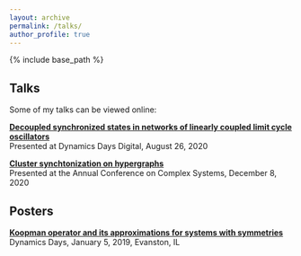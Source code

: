 ```yaml
---
layout: archive
permalink: /talks/
author_profile: true
---
```



{% include base_path %}
## **Talks**

Some of my talks can be viewed online:

[**Decoupled synchronized states in networks of linearly coupled limit cycle oscillators**](https://www.youtube.com/watch?v=mK6zIaPjvtY&t=21s&ab_channel=DynamicsDaysDigital2020)<br>
Presented at Dynamics Days Digital, August 26, 2020

[**Cluster synchtonization on hypergraphs**](https://www.youtube.com/watch?v=PHq80q_3yxo&ab_channel=AnastasiyaSalova)<br>
Presented at the Annual Conference on Complex Systems, December 8, 2020

## **Posters**

<a href='http://asalova.github.io/files/DDays_2019.pdf'>**Koopman
operator and its approximations for systems with symmetries**</a><br>
Dynamics Days, January 5, 2019, Evanston, IL